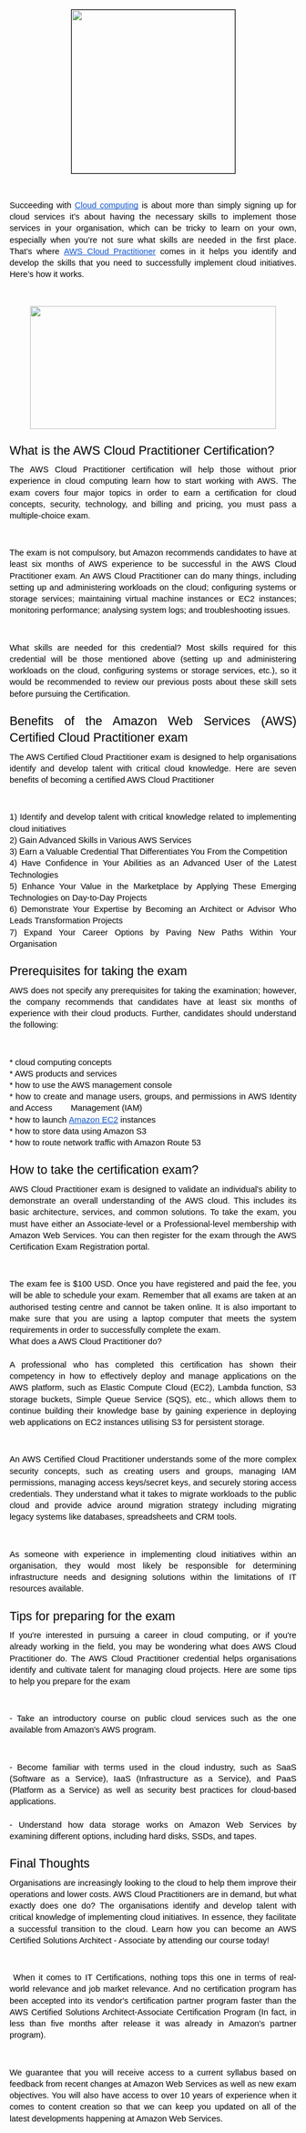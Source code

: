 <p dir="ltr" style="line-height:1.38;text-align: center;margin-top:0pt;margin-bottom:0pt;"><span style="font-size:11pt;font-family:Arial;color:#000000;background-color:transparent;font-weight:400;font-style:normal;font-variant:normal;text-decoration:none;vertical-align:baseline;white-space:pre;white-space:pre-wrap;"><span style="border:1pt solid #000000;display:inline-block;overflow:hidden;width:287px;height:287px;"><img src="https://lh3.googleusercontent.com/rTwdEYU_DjE5aTL9zxcufKM3hXk3ntXOfpHKeowc1wFtxnvNnK8kG6AFBoQB4YHngccLUgJK8A7F1uFdSqpw6YvgeisId2BPfiwr6O18rwMyppoW1Vax7V_q5kwOh29XMnMM8OG8CJWNS2YMOqe-kC0" width="287" height="287"></span></span></p>
<p><br></p>
<p dir="ltr" style="line-height:1.38;text-align: justify;margin-top:0pt;margin-bottom:0pt;"><span style="font-size:11pt;font-family:Arial;color:#000000;background-color:transparent;font-weight:400;font-style:normal;font-variant:normal;text-decoration:none;vertical-align:baseline;white-space:pre;white-space:pre-wrap;">Succeeding with&nbsp;</span><a href="https://thinkcloudly.com/what-is-cloud-computing/" style="text-decoration:none;"><span style="font-size:11pt;font-family:Arial;color:#1155cc;background-color:transparent;font-weight:400;font-style:normal;font-variant:normal;text-decoration:underline;-webkit-text-decoration-skip:none;text-decoration-skip-ink:none;vertical-align:baseline;white-space:pre;white-space:pre-wrap;">Cloud computing</span></a><span style="font-size:11pt;font-family:Arial;color:#000000;background-color:transparent;font-weight:400;font-style:normal;font-variant:normal;text-decoration:none;vertical-align:baseline;white-space:pre;white-space:pre-wrap;">&nbsp;is about more than simply signing up for cloud services it&rsquo;s about having the necessary skills to implement those services in your organisation, which can be tricky to learn on your own, especially when you&rsquo;re not sure what skills are needed in the first place. That&rsquo;s where&nbsp;</span><a href="https://thinkcloudly.com/aws-cloud-practitioner-clf-c01/" style="text-decoration:none;"><span style="font-size:11pt;font-family:Arial;color:#1155cc;background-color:transparent;font-weight:400;font-style:normal;font-variant:normal;text-decoration:underline;-webkit-text-decoration-skip:none;text-decoration-skip-ink:none;vertical-align:baseline;white-space:pre;white-space:pre-wrap;">AWS Cloud Practitioner</span></a><span style="font-size:11pt;font-family:Arial;color:#000000;background-color:transparent;font-weight:400;font-style:normal;font-variant:normal;text-decoration:none;vertical-align:baseline;white-space:pre;white-space:pre-wrap;">&nbsp;comes in it helps you identify and develop the skills that you need to successfully implement cloud initiatives. Here&rsquo;s how it works.</span></p>
<p><br></p>
<p dir="ltr" style="line-height:1.38;text-align: center;margin-top:0pt;margin-bottom:0pt;"><span style="font-size:11pt;font-family:Arial;color:#000000;background-color:transparent;font-weight:400;font-style:normal;font-variant:normal;text-decoration:none;vertical-align:baseline;white-space:pre;white-space:pre-wrap;"><span style="border:none;display:inline-block;overflow:hidden;width:432px;height:216px;"><img src="https://lh4.googleusercontent.com/VekKQHVHraex8yFtsMyQcpH_XlHXmd8QJ9EOgLd7O_7xeDN5yLI_ijz9GSFeMOIdPCnHAtjHIW8pO6cUrqtlMC5eTgf1CaJ0BrU_IXlnSblLCyWiA5JSCaiI13HXK-2gQaIi-PXNaR930jmunDxj2rM" width="432" height="216"></span></span></p>
<h2 dir="ltr" style="line-height:1.38;text-align: justify;margin-top:18pt;margin-bottom:6pt;"><span style="font-size:16pt;font-family:Arial;color:#000000;background-color:transparent;font-weight:400;font-style:normal;font-variant:normal;text-decoration:none;vertical-align:baseline;white-space:pre;white-space:pre-wrap;">What is the AWS Cloud Practitioner Certification?</span></h2>
<p dir="ltr" style="line-height:1.38;text-align: justify;margin-top:0pt;margin-bottom:0pt;"><span style="font-size:11pt;font-family:Arial;color:#000000;background-color:transparent;font-weight:400;font-style:normal;font-variant:normal;text-decoration:none;vertical-align:baseline;white-space:pre;white-space:pre-wrap;">The AWS Cloud Practitioner certification will help those without prior experience in cloud computing learn how to start working with AWS. The exam covers four major topics in order to earn a certification for cloud concepts, security, technology, and billing and pricing, you must pass a multiple-choice exam.&nbsp;</span></p>
<p><br></p>
<p dir="ltr" style="line-height:1.38;text-align: justify;margin-top:0pt;margin-bottom:0pt;"><span style="font-size:11pt;font-family:Arial;color:#000000;background-color:transparent;font-weight:400;font-style:normal;font-variant:normal;text-decoration:none;vertical-align:baseline;white-space:pre;white-space:pre-wrap;">The exam is not compulsory, but Amazon recommends candidates to have at least six months of AWS experience to be successful in the AWS Cloud Practitioner exam. An AWS Cloud Practitioner can do many things, including setting up and administering workloads on the cloud; configuring systems or storage services; maintaining virtual machine instances or EC2 instances; monitoring performance; analysing system logs; and troubleshooting issues.&nbsp;</span></p>
<p><br></p>
<p dir="ltr" style="line-height:1.38;text-align: justify;margin-top:0pt;margin-bottom:0pt;"><span style="font-size:11pt;font-family:Arial;color:#000000;background-color:transparent;font-weight:400;font-style:normal;font-variant:normal;text-decoration:none;vertical-align:baseline;white-space:pre;white-space:pre-wrap;">What skills are needed for this credential? Most skills required for this credential will be those mentioned above (setting up and administering workloads on the cloud, configuring systems or storage services, etc.), so it would be recommended to review our previous posts about these skill sets before pursuing the Certification.</span></p>
<h2 dir="ltr" style="line-height:1.38;text-align: justify;margin-top:18pt;margin-bottom:6pt;"><span style="font-size:16pt;font-family:Arial;color:#000000;background-color:transparent;font-weight:400;font-style:normal;font-variant:normal;text-decoration:none;vertical-align:baseline;white-space:pre;white-space:pre-wrap;">Benefits of the Amazon Web Services (AWS) Certified Cloud Practitioner exam</span></h2>
<p dir="ltr" style="line-height:1.38;text-align: justify;margin-top:0pt;margin-bottom:0pt;"><span style="font-size:11pt;font-family:Arial;color:#000000;background-color:transparent;font-weight:400;font-style:normal;font-variant:normal;text-decoration:none;vertical-align:baseline;white-space:pre;white-space:pre-wrap;">The AWS Certified Cloud Practitioner exam is designed to help organisations identify and develop talent with critical cloud knowledge. Here are seven benefits of becoming a certified AWS Cloud Practitioner&nbsp;</span></p>
<p><br></p>
<p dir="ltr" style="line-height:1.38;text-align: justify;margin-top:0pt;margin-bottom:0pt;"><span style="font-size:11pt;font-family:Arial;color:#000000;background-color:transparent;font-weight:400;font-style:normal;font-variant:normal;text-decoration:none;vertical-align:baseline;white-space:pre;white-space:pre-wrap;">1) Identify and develop talent with critical knowledge related to implementing cloud initiatives&nbsp;</span></p>
<p dir="ltr" style="line-height:1.38;text-align: justify;margin-top:0pt;margin-bottom:0pt;"><span style="font-size:11pt;font-family:Arial;color:#000000;background-color:transparent;font-weight:400;font-style:normal;font-variant:normal;text-decoration:none;vertical-align:baseline;white-space:pre;white-space:pre-wrap;">2) Gain Advanced Skills in Various AWS Services&nbsp;</span></p>
<p dir="ltr" style="line-height:1.38;text-align: justify;margin-top:0pt;margin-bottom:0pt;"><span style="font-size:11pt;font-family:Arial;color:#000000;background-color:transparent;font-weight:400;font-style:normal;font-variant:normal;text-decoration:none;vertical-align:baseline;white-space:pre;white-space:pre-wrap;">3) Earn a Valuable Credential That Differentiates You From the Competition&nbsp;</span></p>
<p dir="ltr" style="line-height:1.38;text-align: justify;margin-top:0pt;margin-bottom:0pt;"><span style="font-size:11pt;font-family:Arial;color:#000000;background-color:transparent;font-weight:400;font-style:normal;font-variant:normal;text-decoration:none;vertical-align:baseline;white-space:pre;white-space:pre-wrap;">4) Have Confidence in Your Abilities as an Advanced User of the Latest Technologies&nbsp;</span></p>
<p dir="ltr" style="line-height:1.38;text-align: justify;margin-top:0pt;margin-bottom:0pt;"><span style="font-size:11pt;font-family:Arial;color:#000000;background-color:transparent;font-weight:400;font-style:normal;font-variant:normal;text-decoration:none;vertical-align:baseline;white-space:pre;white-space:pre-wrap;">5) Enhance Your Value in the Marketplace by Applying These Emerging Technologies on Day-to-Day Projects&nbsp;</span></p>
<p dir="ltr" style="line-height:1.38;text-align: justify;margin-top:0pt;margin-bottom:0pt;"><span style="font-size:11pt;font-family:Arial;color:#000000;background-color:transparent;font-weight:400;font-style:normal;font-variant:normal;text-decoration:none;vertical-align:baseline;white-space:pre;white-space:pre-wrap;">6) Demonstrate Your Expertise by Becoming an Architect or Advisor Who Leads Transformation Projects&nbsp;</span></p>
<p dir="ltr" style="line-height:1.38;text-align: justify;margin-top:0pt;margin-bottom:0pt;"><span style="font-size:11pt;font-family:Arial;color:#000000;background-color:transparent;font-weight:400;font-style:normal;font-variant:normal;text-decoration:none;vertical-align:baseline;white-space:pre;white-space:pre-wrap;">7) Expand Your Career Options by Paving New Paths Within Your Organisation</span></p>
<h2 dir="ltr" style="line-height:1.38;text-align: justify;margin-top:18pt;margin-bottom:6pt;"><span style="font-size:16pt;font-family:Arial;color:#000000;background-color:transparent;font-weight:400;font-style:normal;font-variant:normal;text-decoration:none;vertical-align:baseline;white-space:pre;white-space:pre-wrap;">Prerequisites for taking the exam</span></h2>
<p dir="ltr" style="line-height:1.38;text-align: justify;margin-top:0pt;margin-bottom:0pt;"><span style="font-size:11pt;font-family:Arial;color:#000000;background-color:transparent;font-weight:400;font-style:normal;font-variant:normal;text-decoration:none;vertical-align:baseline;white-space:pre;white-space:pre-wrap;">AWS does not specify any prerequisites for taking the examination; however, the company recommends that candidates have at least six months of experience with their cloud products. Further, candidates should understand the following:</span></p>
<p><br></p>
<p dir="ltr" style="line-height:1.38;text-align: justify;margin-top:0pt;margin-bottom:0pt;"><span style="font-size:11pt;font-family:Arial;color:#000000;background-color:transparent;font-weight:400;font-style:normal;font-variant:normal;text-decoration:none;vertical-align:baseline;white-space:pre;white-space:pre-wrap;">* cloud computing concepts&nbsp;</span></p>
<p dir="ltr" style="line-height:1.38;text-align: justify;margin-top:0pt;margin-bottom:0pt;"><span style="font-size:11pt;font-family:Arial;color:#000000;background-color:transparent;font-weight:400;font-style:normal;font-variant:normal;text-decoration:none;vertical-align:baseline;white-space:pre;white-space:pre-wrap;">* AWS products and services&nbsp;</span></p>
<p dir="ltr" style="line-height:1.38;text-align: justify;margin-top:0pt;margin-bottom:0pt;"><span style="font-size:11pt;font-family:Arial;color:#000000;background-color:transparent;font-weight:400;font-style:normal;font-variant:normal;text-decoration:none;vertical-align:baseline;white-space:pre;white-space:pre-wrap;">* how to use the AWS management console&nbsp;</span></p>
<p dir="ltr" style="line-height:1.38;text-align: justify;margin-top:0pt;margin-bottom:0pt;"><span style="font-size:11pt;font-family:Arial;color:#000000;background-color:transparent;font-weight:400;font-style:normal;font-variant:normal;text-decoration:none;vertical-align:baseline;white-space:pre;white-space:pre-wrap;">* how to create and manage users, groups, and permissions in AWS Identity and Access &nbsp; &nbsp; &nbsp; &nbsp;Management (IAM)&nbsp;</span></p>
<p dir="ltr" style="line-height:1.38;text-align: justify;margin-top:0pt;margin-bottom:0pt;"><span style="font-size:11pt;font-family:Arial;color:#000000;background-color:transparent;font-weight:400;font-style:normal;font-variant:normal;text-decoration:none;vertical-align:baseline;white-space:pre;white-space:pre-wrap;">* how to launch&nbsp;</span><a href="https://thinkcloudly.com/amazon-ec2-instance/" style="text-decoration:none;"><span style="font-size:11pt;font-family:Arial;color:#1155cc;background-color:transparent;font-weight:400;font-style:normal;font-variant:normal;text-decoration:underline;-webkit-text-decoration-skip:none;text-decoration-skip-ink:none;vertical-align:baseline;white-space:pre;white-space:pre-wrap;">Amazon EC2</span></a><span style="font-size:11pt;font-family:Arial;color:#000000;background-color:transparent;font-weight:400;font-style:normal;font-variant:normal;text-decoration:none;vertical-align:baseline;white-space:pre;white-space:pre-wrap;">&nbsp;instances&nbsp;</span></p>
<p dir="ltr" style="line-height:1.38;text-align: justify;margin-top:0pt;margin-bottom:0pt;"><span style="font-size:11pt;font-family:Arial;color:#000000;background-color:transparent;font-weight:400;font-style:normal;font-variant:normal;text-decoration:none;vertical-align:baseline;white-space:pre;white-space:pre-wrap;">* how to store data using Amazon S3&nbsp;</span></p>
<p dir="ltr" style="line-height:1.38;text-align: justify;margin-top:0pt;margin-bottom:0pt;"><span style="font-size:11pt;font-family:Arial;color:#000000;background-color:transparent;font-weight:400;font-style:normal;font-variant:normal;text-decoration:none;vertical-align:baseline;white-space:pre;white-space:pre-wrap;">* how to route network traffic with Amazon Route 53</span></p>
<h2 dir="ltr" style="line-height:1.38;text-align: justify;margin-top:18pt;margin-bottom:6pt;"><span style="font-size:16pt;font-family:Arial;color:#000000;background-color:transparent;font-weight:400;font-style:normal;font-variant:normal;text-decoration:none;vertical-align:baseline;white-space:pre;white-space:pre-wrap;">How to take the certification exam?</span></h2>
<p dir="ltr" style="line-height:1.38;text-align: justify;margin-top:0pt;margin-bottom:0pt;"><span style="font-size:11pt;font-family:Arial;color:#000000;background-color:transparent;font-weight:400;font-style:normal;font-variant:normal;text-decoration:none;vertical-align:baseline;white-space:pre;white-space:pre-wrap;">AWS Cloud Practitioner exam is designed to validate an individual&apos;s ability to demonstrate an overall understanding of the AWS cloud. This includes its basic architecture, services, and common solutions. To take the exam, you must have either an Associate-level or a Professional-level membership with Amazon Web Services. You can then register for the exam through the AWS Certification Exam Registration portal.&nbsp;</span></p>
<p><br></p>
<p dir="ltr" style="line-height:1.38;text-align: justify;margin-top:0pt;margin-bottom:0pt;"><span style="font-size:11pt;font-family:Arial;color:#000000;background-color:transparent;font-weight:400;font-style:normal;font-variant:normal;text-decoration:none;vertical-align:baseline;white-space:pre;white-space:pre-wrap;">The exam fee is $100 USD. Once you have registered and paid the fee, you will be able to schedule your exam. Remember that all exams are taken at an authorised testing centre and cannot be taken online. It is also important to make sure that you are using a laptop computer that meets the system requirements in order to successfully complete the exam.&nbsp;</span></p>
<p dir="ltr" style="line-height:1.38;text-align: justify;margin-top:0pt;margin-bottom:0pt;"><span style="font-size:11pt;font-family:Arial;color:#000000;background-color:transparent;font-weight:400;font-style:normal;font-variant:normal;text-decoration:none;vertical-align:baseline;white-space:pre;white-space:pre-wrap;">What does a AWS Cloud Practitioner do?</span></p>
<p dir="ltr" style="line-height:1.38;text-align: justify;margin-top:0pt;margin-bottom:0pt;"><span style="font-size:11pt;font-family:Arial;color:#000000;background-color:transparent;font-weight:400;font-style:normal;font-variant:normal;text-decoration:none;vertical-align:baseline;white-space:pre;white-space:pre-wrap;">&nbsp;</span></p>
<p dir="ltr" style="line-height:1.38;text-align: justify;margin-top:0pt;margin-bottom:0pt;"><span style="font-size:11pt;font-family:Arial;color:#000000;background-color:transparent;font-weight:400;font-style:normal;font-variant:normal;text-decoration:none;vertical-align:baseline;white-space:pre;white-space:pre-wrap;">A professional who has completed this certification has shown their competency in how to effectively deploy and manage applications on the AWS platform, such as Elastic Compute Cloud (EC2), Lambda function, S3 storage buckets, Simple Queue Service (SQS), etc., which allows them to continue building their knowledge base by gaining experience in deploying web applications on EC2 instances utilising S3 for persistent storage.&nbsp;</span></p>
<p><br></p>
<p dir="ltr" style="line-height:1.38;text-align: justify;margin-top:0pt;margin-bottom:0pt;"><span style="font-size:11pt;font-family:Arial;color:#000000;background-color:transparent;font-weight:400;font-style:normal;font-variant:normal;text-decoration:none;vertical-align:baseline;white-space:pre;white-space:pre-wrap;">An AWS Certified Cloud Practitioner understands some of the more complex security concepts, such as creating users and groups, managing IAM permissions, managing access keys/secret keys, and securely storing access credentials. They understand what it takes to migrate workloads to the public cloud and provide advice around migration strategy including migrating legacy systems like databases, spreadsheets and CRM tools.&nbsp;</span></p>
<p><br></p>
<p dir="ltr" style="line-height:1.38;text-align: justify;margin-top:0pt;margin-bottom:0pt;"><span style="font-size:11pt;font-family:Arial;color:#000000;background-color:transparent;font-weight:400;font-style:normal;font-variant:normal;text-decoration:none;vertical-align:baseline;white-space:pre;white-space:pre-wrap;">As someone with experience in implementing cloud initiatives within an organisation, they would most likely be responsible for determining infrastructure needs and designing solutions within the limitations of IT resources available.</span></p>
<h2 dir="ltr" style="line-height:1.38;text-align: justify;margin-top:18pt;margin-bottom:6pt;"><span style="font-size:16pt;font-family:Arial;color:#000000;background-color:transparent;font-weight:400;font-style:normal;font-variant:normal;text-decoration:none;vertical-align:baseline;white-space:pre;white-space:pre-wrap;">Tips for preparing for the exam</span></h2>
<p dir="ltr" style="line-height:1.38;text-align: justify;margin-top:0pt;margin-bottom:0pt;"><span style="font-size:11pt;font-family:Arial;color:#000000;background-color:transparent;font-weight:400;font-style:normal;font-variant:normal;text-decoration:none;vertical-align:baseline;white-space:pre;white-space:pre-wrap;">If you&apos;re interested in pursuing a career in cloud computing, or if you&apos;re already working in the field, you may be wondering what does AWS Cloud Practitioner do. The AWS Cloud Practitioner credential helps organisations identify and cultivate talent for managing cloud projects. Here are some tips to help you prepare for the exam&nbsp;</span></p>
<p><br></p>
<p dir="ltr" style="line-height:1.38;text-align: justify;margin-top:0pt;margin-bottom:0pt;"><span style="font-size:11pt;font-family:Arial;color:#000000;background-color:transparent;font-weight:400;font-style:normal;font-variant:normal;text-decoration:none;vertical-align:baseline;white-space:pre;white-space:pre-wrap;">- Take an introductory course on public cloud services such as the one available from Amazon&apos;s AWS program.&nbsp;</span></p>
<p><br></p>
<p dir="ltr" style="line-height:1.38;text-align: justify;margin-top:0pt;margin-bottom:0pt;"><span style="font-size:11pt;font-family:Arial;color:#000000;background-color:transparent;font-weight:400;font-style:normal;font-variant:normal;text-decoration:none;vertical-align:baseline;white-space:pre;white-space:pre-wrap;">- Become familiar with terms used in the cloud industry, such as SaaS (Software as a Service), IaaS (Infrastructure as a Service), and PaaS (Platform as a Service) as well as security best practices for cloud-based applications.</span></p>
<p dir="ltr" style="line-height:1.38;text-align: justify;margin-top:0pt;margin-bottom:0pt;"><span style="font-size:11pt;font-family:Arial;color:#000000;background-color:transparent;font-weight:400;font-style:normal;font-variant:normal;text-decoration:none;vertical-align:baseline;white-space:pre;white-space:pre-wrap;">&nbsp;</span></p>
<p dir="ltr" style="line-height:1.38;text-align: justify;margin-top:0pt;margin-bottom:0pt;"><span style="font-size:11pt;font-family:Arial;color:#000000;background-color:transparent;font-weight:400;font-style:normal;font-variant:normal;text-decoration:none;vertical-align:baseline;white-space:pre;white-space:pre-wrap;">- Understand how data storage works on Amazon Web Services by examining different options, including hard disks, SSDs, and tapes.</span></p>
<h2 dir="ltr" style="line-height:1.38;text-align: justify;margin-top:18pt;margin-bottom:6pt;"><span style="font-size:16pt;font-family:Arial;color:#000000;background-color:transparent;font-weight:400;font-style:normal;font-variant:normal;text-decoration:none;vertical-align:baseline;white-space:pre;white-space:pre-wrap;">Final Thoughts</span></h2>
<p dir="ltr" style="line-height:1.38;text-align: justify;margin-top:0pt;margin-bottom:0pt;"><span style="font-size:11pt;font-family:Arial;color:#000000;background-color:transparent;font-weight:400;font-style:normal;font-variant:normal;text-decoration:none;vertical-align:baseline;white-space:pre;white-space:pre-wrap;">Organisations are increasingly looking to the cloud to help them improve their operations and lower costs. AWS Cloud Practitioners are in demand, but what exactly does one do? The organisations identify and develop talent with critical knowledge of implementing cloud initiatives. In essence, they facilitate a successful transition to the cloud. Learn how you can become an AWS Certified Solutions Architect - Associate by attending our course today!</span></p>
<p><br></p>
<p dir="ltr" style="line-height:1.38;text-align: justify;margin-top:0pt;margin-bottom:0pt;"><span style="font-size:11pt;font-family:Arial;color:#000000;background-color:transparent;font-weight:400;font-style:normal;font-variant:normal;text-decoration:none;vertical-align:baseline;white-space:pre;white-space:pre-wrap;">&nbsp;When it comes to IT Certifications, nothing tops this one in terms of real-world relevance and job market relevance. And no certification program has been accepted into its vendor&apos;s certification partner program faster than the AWS Certified Solutions Architect-Associate Certification Program (In fact, in less than five months after release it was already in Amazon&apos;s partner program).&nbsp;</span></p>
<p><br></p>
<p dir="ltr" style="line-height:1.38;text-align: justify;margin-top:0pt;margin-bottom:0pt;"><span style="font-size:11pt;font-family:Arial;color:#000000;background-color:transparent;font-weight:400;font-style:normal;font-variant:normal;text-decoration:none;vertical-align:baseline;white-space:pre;white-space:pre-wrap;">We guarantee that you will receive access to a current syllabus based on feedback from recent changes at Amazon Web Services as well as new exam objectives. You will also have access to over 10 years of experience when it comes to content creation so that we can keep you updated on all of the latest developments happening at Amazon Web Services.</span></p>
<p><br></p>
<p><br></p>
